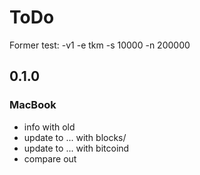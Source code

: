 # ToDo

Former test: -v1 -e tkm -s 10000 -n 200000

## 0.1.0
### MacBook
- info with old
- update to ... with blocks/
- update to ... with bitcoind
- compare out
